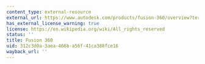 ```yaml
---
content_type: external-resource
external_url: https://www.autodesk.com/products/fusion-360/overview?term=1-YEAR&tab=subscription
has_external_license_warning: true
license: https://en.wikipedia.org/wiki/All_rights_reserved
status: ''
title: Fusion 360
uid: 312c3d0a-3aea-466b-a56f-41ca388fce16
wayback_url: ''
---
```

